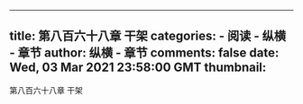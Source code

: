 
---
title: 第八百六十八章 干架
categories: 
    - 阅读
    - 纵横 - 章节
author: 纵横 - 章节
comments: false
date: Wed, 03 Mar 2021 23:58:00 GMT
thumbnail: 
---

<div>   
第八百六十八章 干架  
</div>
            